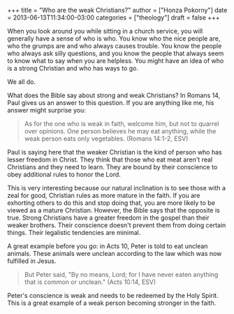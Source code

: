 +++
title = "Who are the weak Christians?"
author = ["Honza Pokorny"]
date = 2013-06-13T11:34:00-03:00
categories = ["theology"]
draft = false
+++

When you look around you while sitting in a church service, you will generally
have a sense of who is who. You know who the nice people are, who the grumps
are and who always causes trouble. You know the people who always ask silly
questions, and you know the people that always seem to know what to say when
you are helpless. You might have an idea of who is a strong Christian and who
has ways to go.

We all do.

What does the Bible say about strong and weak Christians? In Romans 14, Paul
gives us an answer to this question. If you are anything like me, his answer
might surprise you:

> As for the one who is weak in faith, welcome him, but not to quarrel over
> opinions. One person believes he may eat anything, while the weak person
> eats only vegetables. (Romans 14:1-2, ESV)

Paul is saying here that the weaker Christian is the kind of person who has
lesser freedom in Christ. They think that those who eat meat aren't real
Christians and they need to learn. They are bound by their conscience to obey
additional rules to honor the Lord.

This is very interesting because our natural inclination is to see those with a
zeal for good, Christian rules as more mature in the faith. If you are
exhorting others to do this and stop doing that, you are more likely to be
viewed as a mature Christian. However, the Bible says that the opposite is
true. Strong Christians have a greater freedom in the gospel than their weaker
brothers. Their conscience doesn't prevent them from doing certain things.
Their legalistic tendencies are minimal.

A great example before you go: in Acts 10, Peter is told to eat unclean
animals. These animals were unclean according to the law which was now
fulfilled in Jesus.

> But Peter said, "By no means, Lord; for I have never eaten anything that is
> common or unclean." (Acts 10:14, ESV)

Peter's conscience is weak and needs to be redeemed by the Holy Spirit. This
is a great example of a weak person becoming stronger in the faith.
